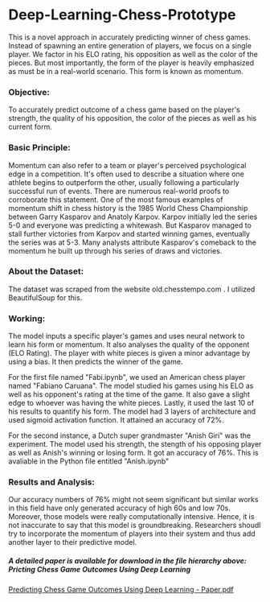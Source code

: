 # Deep-Learning-Chess-Prototype
This is a novel approach in accurately predicting winner of chess games. Instead of spawning an entire generation of players, we focus on a single player. We factor in his ELO rating, his opposition as well as the color of the pieces. But most importantly, the form of the player is heavily emphasized as must be in a real-world scenario. This form is known as momentum.

### Objective:

To accurately predict outcome of a chess game based on the player's strength, the quality of his opposition, the color of the pieces as well as his current form.

### Basic Principle:

Momentum can also refer to a team or player's perceived psychological edge in a competition. It's often used to describe a situation where one athlete begins to outperform the other, usually following a particularly successful run of events. There are numerous real-world proofs to corroborate this statement. One of the most famous examples of momentum shift in chess history is the 1985 World Chess Championship between Garry Kasparov and Anatoly Karpov. Karpov initially led the series 5-0 and everyone was predicting a whitewash. But Kasparov managed to stall further victories from Karpov and started winning games, eventually the series was at 5-3. Many analysts attribute Kasparov's comeback to the momentum he built up through his series of draws and victories. 

### About the Dataset:

The dataset was scraped from the website old.chesstempo.com . I utilized BeautifulSoup for this. 

### Working:

The model inputs a specific player's games and uses neural network to learn his form or momentum. It also analyses the quality of the opponent (ELO Rating). The player with white pieces is given a minor advantage by using a bias. It then predicts the winner of the game. 

For the first file named "Fabi.ipynb", we used an American chess player named "Fabiano Caruana". The model studied his games using his ELO as well as his opponent's rating at the time of the game. It also gave a slight edge to whoever was having the white pieces. Lastly, it used the last 10 of his results to quantify his form. The model had 3 layers of architecture and used sigmoid activation function. It attained an accuracy of 72%.

For the second instance, a Dutch super grandmaster "Anish Giri" was the experiment. The model used his strength, the stength of his opposing player as well as Anish's winning or losing form. It got an accuracy of 76%. This is avaliable in the Python file entitled "Anish.ipynb"

### Results and Analysis:

Our accuracy numbers of 76% might not seem significant but similar works in this field have only generated accuracy of high 60s and low 70s. Moreover, those models were really computationally intensive. Hence, it is not inaccurate to say that this model is groundbreaking. Researchers shoudl try to incorporate the momentum of players into their system and thus add another layer to their predictive model.

##### A detailed paper is available for download in the file hierarchy above: Pricting Chess Game Outcomes Using Deep Learning
<a href="Predicting.Chess.Game.Outcomes.Using.Deep.Learning.-.Paper.pdf" target="_blank">Predicting Chess Game Outcomes Using Deep Learning - Paper.pdf</a>
